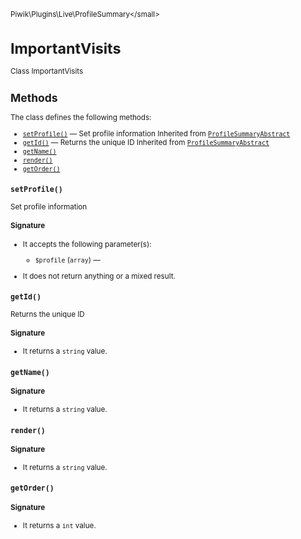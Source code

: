 <small>Piwik\Plugins\Live\ProfileSummary\</small>

ImportantVisits
===============

Class ImportantVisits

Methods
-------

The class defines the following methods:

- [`setProfile()`](#setprofile) &mdash; Set profile information Inherited from [`ProfileSummaryAbstract`](../../../../Piwik/Plugins/Live/ProfileSummary/ProfileSummaryAbstract.md)
- [`getId()`](#getid) &mdash; Returns the unique ID Inherited from [`ProfileSummaryAbstract`](../../../../Piwik/Plugins/Live/ProfileSummary/ProfileSummaryAbstract.md)
- [`getName()`](#getname)
- [`render()`](#render)
- [`getOrder()`](#getorder)

<a name="setprofile" id="setprofile"></a>
<a name="setProfile" id="setProfile"></a>
### `setProfile()`

Set profile information

#### Signature

-  It accepts the following parameter(s):
    - `$profile` (`array`) &mdash;
      
- It does not return anything or a mixed result.

<a name="getid" id="getid"></a>
<a name="getId" id="getId"></a>
### `getId()`

Returns the unique ID

#### Signature

- It returns a `string` value.

<a name="getname" id="getname"></a>
<a name="getName" id="getName"></a>
### `getName()`

#### Signature

- It returns a `string` value.

<a name="render" id="render"></a>
<a name="render" id="render"></a>
### `render()`

#### Signature

- It returns a `string` value.

<a name="getorder" id="getorder"></a>
<a name="getOrder" id="getOrder"></a>
### `getOrder()`

#### Signature

- It returns a `int` value.

